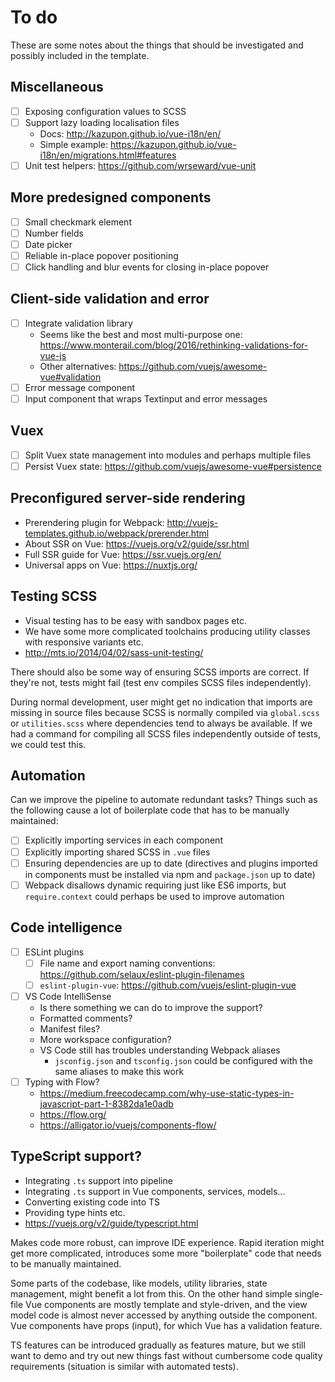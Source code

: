 
# To do

These are some notes about the things that should be investigated and possibly included in the template.

## Miscellaneous

- [ ] Exposing configuration values to SCSS
- [ ] Support lazy loading localisation files
	- Docs: http://kazupon.github.io/vue-i18n/en/
	- Simple example: https://kazupon.github.io/vue-i18n/en/migrations.html#features
- [ ] Unit test helpers: https://github.com/wrseward/vue-unit

## More predesigned components

- [ ] Small checkmark element
- [ ] Number fields
- [ ] Date picker
- [ ] Reliable in-place popover positioning
- [ ] Click handling and blur events for closing in-place popover

## Client-side validation and error

- [ ] Integrate validation library
	- Seems like the best and most multi-purpose one: https://www.monterail.com/blog/2016/rethinking-validations-for-vue-js
	- Other alternatives: https://github.com/vuejs/awesome-vue#validation
- [ ] Error message component
- [ ] Input component that wraps Textinput and error messages

## Vuex

- [ ] Split Vuex state management into modules and perhaps multiple files
- [ ] Persist Vuex state: https://github.com/vuejs/awesome-vue#persistence

## Preconfigured server-side rendering

- Prerendering plugin for Webpack: http://vuejs-templates.github.io/webpack/prerender.html
- About SSR on Vue: https://vuejs.org/v2/guide/ssr.html
- Full SSR guide for Vue: https://ssr.vuejs.org/en/
- Universal apps on Vue: https://nuxtjs.org/

## Testing SCSS

- Visual testing has to be easy with sandbox pages etc.
- We have some more complicated toolchains producing utility classes with responsive variants etc.
- http://mts.io/2014/04/02/sass-unit-testing/

There should also be some way of ensuring SCSS imports are correct. If they're not, tests might fail (test env compiles SCSS files independently).

During normal development, user might get no indication that imports are missing in source files because SCSS is normally compiled via `global.scss` or `utilities.scss` where dependencies tend to always be available. If we had a command for compiling all SCSS files independently outside of tests, we could test this.

## Automation

Can we improve the pipeline to automate redundant tasks? Things such as the following cause a lot of boilerplate code that has to be manually maintained:

- [ ] Explicitly importing services in each component
- [ ] Explicitly importing shared SCSS in `.vue` files
- [ ] Ensuring dependencies are up to date (directives and plugins imported in components must be installed via npm and `package.json` up to date)
- [ ] Webpack disallows dynamic requiring just like ES6 imports, but `require.context` could perhaps be used to improve automation

## Code intelligence

- [ ] ESLint plugins
	- [ ] File name and export naming conventions: https://github.com/selaux/eslint-plugin-filenames
	- [ ] `eslint-plugin-vue`: https://github.com/vuejs/eslint-plugin-vue
- [ ] VS Code IntelliSense
	- Is there something we can do to improve the support?
	- Formatted comments?
	- Manifest files?
	- More workspace configuration?
	- VS Code still has troubles understanding Webpack aliases
		- `jsconfig.json` and `tsconfig.json` could be configured with the same aliases to make this work
- [ ] Typing with Flow?
	- https://medium.freecodecamp.com/why-use-static-types-in-javascript-part-1-8382da1e0adb
	- https://flow.org/
	- https://alligator.io/vuejs/components-flow/

## TypeScript support?

- Integrating `.ts` support into pipeline
- Integrating `.ts` support in Vue components, services, models...
- Converting existing code into TS
- Providing type hints etc.
- https://vuejs.org/v2/guide/typescript.html

Makes code more robust, can improve IDE experience. Rapid iteration might get more complicated, introduces some more "boilerplate" code that needs to be manually maintained.

Some parts of the codebase, like models, utility libraries, state management, might benefit a lot from this. On the other hand simple single-file Vue components are mostly template and style-driven, and the view model code is almost never accessed by anything outside the component. Vue components have props (input), for which Vue has a validation feature.

TS features can be introduced gradually as features mature, but we still want to demo and try out new things fast without cumbersome code quality requirements (situation is similar with automated tests).
